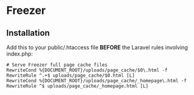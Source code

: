 # Freezer

## Installation

Add this to your public/.htaccess file **BEFORE** the Laravel rules involving index.php:

	# Serve Freezer full page cache files
	RewriteCond %{DOCUMENT_ROOT}/uploads/page_cache/$0\.html -f
	RewriteRule ^.+$ uploads/page_cache/$0.html [L]
	RewriteCond %{DOCUMENT_ROOT}/uploads/page_cache/_homepage\.html -f
	RewriteRule ^$ uploads/page_cache/_homepage.html [L]